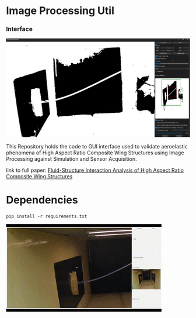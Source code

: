 # Image Processing Util

### Interface
![Interface](./resources/image.png)

This Repository holds the code to GUI interface used to validate aeroelastic phenomena of High Aspect
Ratio Composite Wing Structures using Image Processing against Simulation and Sensor Acquisition.

link to full paper: [Fluid-Structure Interaction Analysis of High Aspect
Ratio Composite Wing Structures](https://ieeexplore.ieee.org/document/10677088)

# Dependencies 
```shell
pip install -r requirements.txt
```

![Interface](./resources/Image-Processing-Util.gif)